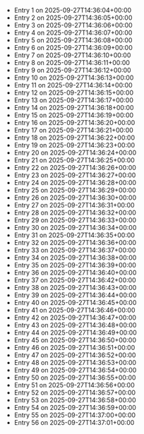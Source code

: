 - Entry 1 on 2025-09-27T14:36:04+00:00
- Entry 2 on 2025-09-27T14:36:05+00:00
- Entry 3 on 2025-09-27T14:36:06+00:00
- Entry 4 on 2025-09-27T14:36:07+00:00
- Entry 5 on 2025-09-27T14:36:08+00:00
- Entry 6 on 2025-09-27T14:36:09+00:00
- Entry 7 on 2025-09-27T14:36:10+00:00
- Entry 8 on 2025-09-27T14:36:11+00:00
- Entry 9 on 2025-09-27T14:36:12+00:00
- Entry 10 on 2025-09-27T14:36:13+00:00
- Entry 11 on 2025-09-27T14:36:14+00:00
- Entry 12 on 2025-09-27T14:36:15+00:00
- Entry 13 on 2025-09-27T14:36:17+00:00
- Entry 14 on 2025-09-27T14:36:18+00:00
- Entry 15 on 2025-09-27T14:36:19+00:00
- Entry 16 on 2025-09-27T14:36:20+00:00
- Entry 17 on 2025-09-27T14:36:21+00:00
- Entry 18 on 2025-09-27T14:36:22+00:00
- Entry 19 on 2025-09-27T14:36:23+00:00
- Entry 20 on 2025-09-27T14:36:24+00:00
- Entry 21 on 2025-09-27T14:36:25+00:00
- Entry 22 on 2025-09-27T14:36:26+00:00
- Entry 23 on 2025-09-27T14:36:27+00:00
- Entry 24 on 2025-09-27T14:36:28+00:00
- Entry 25 on 2025-09-27T14:36:29+00:00
- Entry 26 on 2025-09-27T14:36:30+00:00
- Entry 27 on 2025-09-27T14:36:31+00:00
- Entry 28 on 2025-09-27T14:36:32+00:00
- Entry 29 on 2025-09-27T14:36:33+00:00
- Entry 30 on 2025-09-27T14:36:34+00:00
- Entry 31 on 2025-09-27T14:36:35+00:00
- Entry 32 on 2025-09-27T14:36:36+00:00
- Entry 33 on 2025-09-27T14:36:37+00:00
- Entry 34 on 2025-09-27T14:36:38+00:00
- Entry 35 on 2025-09-27T14:36:39+00:00
- Entry 36 on 2025-09-27T14:36:40+00:00
- Entry 37 on 2025-09-27T14:36:42+00:00
- Entry 38 on 2025-09-27T14:36:43+00:00
- Entry 39 on 2025-09-27T14:36:44+00:00
- Entry 40 on 2025-09-27T14:36:45+00:00
- Entry 41 on 2025-09-27T14:36:46+00:00
- Entry 42 on 2025-09-27T14:36:47+00:00
- Entry 43 on 2025-09-27T14:36:48+00:00
- Entry 44 on 2025-09-27T14:36:49+00:00
- Entry 45 on 2025-09-27T14:36:50+00:00
- Entry 46 on 2025-09-27T14:36:51+00:00
- Entry 47 on 2025-09-27T14:36:52+00:00
- Entry 48 on 2025-09-27T14:36:53+00:00
- Entry 49 on 2025-09-27T14:36:54+00:00
- Entry 50 on 2025-09-27T14:36:55+00:00
- Entry 51 on 2025-09-27T14:36:56+00:00
- Entry 52 on 2025-09-27T14:36:57+00:00
- Entry 53 on 2025-09-27T14:36:58+00:00
- Entry 54 on 2025-09-27T14:36:59+00:00
- Entry 55 on 2025-09-27T14:37:00+00:00
- Entry 56 on 2025-09-27T14:37:01+00:00
